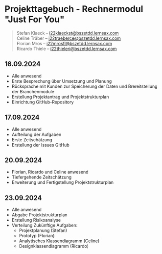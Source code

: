 # Projekttagebuch - Rechnermodul "Just For You"

> Stefan Klaeck – i22klaeckst@bszetdd.lernsax.com <br>
> Celine Träber – i22traeberce@bszetdd.lernsax.com <br>
> Florian Mros – i22mrosfl@bszetdd.lernsax.com <br>
> Ricardo Thiele – i22thieleri@bszetdd.lernsax.com

## 16.09.2024

- Alle anwesend
- Erste Besprechung über Umsetzung und Planung
- Rücksprache mit Kunden zur Speicherung der Daten und Brereitstellung der Branchenmodule
- Erstellung Projektantrag und Projektstrukturplan
- Einrichtung GitHub-Repository

## 17.09.2024

- Alle anwesend
- Aufteilung der Aufgaben
- Erste Zeitschätzung
- Erstellung der Issues GitHub

## 20.09.2024

- Florian, Ricardo und Celine anwesend
- Tiefergehende Zeitschätzung
- Erweiterung und Fertigstellung Projektstrukturplan 

## 23.09.2024

- Alle anwesend
- Abgabe Projektstrukturplan
- Erstellung Risikoanalyse
- Verteilung Zukünftige Aufgaben:
    - Projektplanung (Stefan)
    - Prototyp (Florian)
    - Analytisches Klassendiagramm (Celine)
    - Designklassendiagramm (Ricardo)